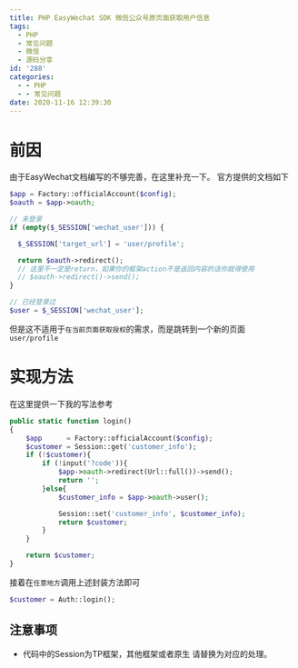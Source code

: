 ```yaml
---
title: PHP EasyWechat SDK 微信公众号原页面获取用户信息
tags:
  - PHP
  - 常见问题
  - 微信
  - 源码分享
id: '288'
categories:
  - - PHP
  - - 常见问题
date: 2020-11-16 12:39:30
---
```


# 前因

由于EasyWechat文档编写的不够完善，在这里补充一下。 官方提供的文档如下

```php
$app = Factory::officialAccount($config);
$oauth = $app->oauth;

// 未登录
if (empty($_SESSION['wechat_user'])) {

  $_SESSION['target_url'] = 'user/profile';

  return $oauth->redirect();
  // 这里不一定是return，如果你的框架action不是返回内容的话你就得使用
  // $oauth->redirect()->send();
}

// 已经登录过
$user = $_SESSION['wechat_user'];
```

但是这不适用于`在当前页面获取授权`的需求，而是跳转到一个新的页面 `user/profile`

# 实现方法

在这里提供一下我的写法参考

```php
public static function login()
{
    $app      = Factory::officialAccount($config);
    $customer = Session::get('customer_info');
    if (!$customer){
        if (!input('?code')){
            $app->oauth->redirect(Url::full())->send();
            return '';
        }else{
            $customer_info = $app->oauth->user();

            Session::set('customer_info', $customer_info);
            return $customer;
        }
    }

    return $customer;
}
```

接着在`任意地方`调用上述封装方法即可

```php
$customer = Auth::login();
```

## 注意事项

*   代码中的Session为TP框架，其他框架或者原生 请替换为对应的处理。